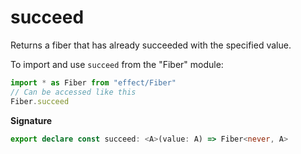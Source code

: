 # succeed

Returns a fiber that has already succeeded with the specified value.

To import and use `succeed` from the "Fiber" module:

```ts
import * as Fiber from "effect/Fiber"
// Can be accessed like this
Fiber.succeed
```

**Signature**

```ts
export declare const succeed: <A>(value: A) => Fiber<never, A>
```
